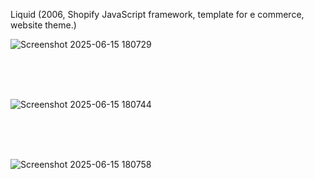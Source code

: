 Liquid (2006, Shopify JavaScript framework, template for e commerce, website theme.)

![Screenshot 2025-06-15 180729](https://github.com/user-attachments/assets/f4f36ae7-a78a-44fa-ab51-557dfe336f56)

<br><br><br>

![Screenshot 2025-06-15 180744](https://github.com/user-attachments/assets/20afd921-f4a7-4b49-b69f-cc445dbf9af2)

<br><br><br>

![Screenshot 2025-06-15 180758](https://github.com/user-attachments/assets/1e2b5251-c9a8-4073-ad13-cd5c36363c36)
